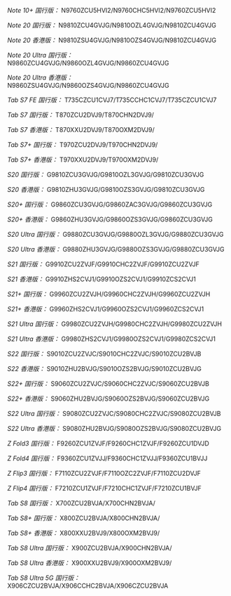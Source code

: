 *Note 10+ 国行版：*
N9760ZCU5HVI2/N9760CHC5HVI2/N9760ZCU5HVI2

*Note 20 国行版：*
N9810ZCU4GVJG/N9810OZL4GVJG/N9810ZCU4GVJG

*Note 20 香港版：*
N9810ZSU4GVJG/N9810OZS4GVJG/N9810ZCU4GVJG

*Note 20 Ultra 国行版：*
N9860ZCU4GVJG/N9860OZL4GVJG/N9860ZCU4GVJG

*Note 20 Ultra 香港版：*
N9860ZSU4GVJG/N9860OZS4GVJG/N9860ZCU4GVJG

*Tab S7 FE 国行版：*
T735CZCU1CVJ7/T735CCHC1CVJ7/T735CZCU1CVJ7

*Tab S7 国行版：*
T870ZCU2DVJ9/T870CHN2DVJ9/

*Tab S7 香港版：*
T870XXU2DVJ9/T870OXM2DVJ9/

*Tab S7+ 国行版：*
T970ZCU2DVJ9/T970CHN2DVJ9/

*Tab S7+ 香港版：*
T970XXU2DVJ9/T970OXM2DVJ9/

*S20 国行版：*
G9810ZCU3GVJG/G9810OZL3GVJG/G9810ZCU3GVJG

*S20 香港版：*
G9810ZHU3GVJG/G9810OZS3GVJG/G9810ZCU3GVJG

*S20+ 国行版：*
G9860ZCU3GVJG/G9860ZAC3GVJG/G9860ZCU3GVJG

*S20+ 香港版：*
G9860ZHU3GVJG/G9860OZS3GVJG/G9860ZCU3GVJG

*S20 Ultra 国行版：*
G9880ZCU3GVJG/G9880OZL3GVJG/G9880ZCU3GVJG

*S20 Ultra 香港版：*
G9880ZHU3GVJG/G9880OZS3GVJG/G9880ZCU3GVJG

*S21 国行版：*
G9910ZCU2ZVJF/G9910CHC2ZVJF/G9910ZCU2ZVJF

*S21 香港版：*
G9910ZHS2CVJ1/G9910OZS2CVJ1/G9910ZCS2CVJ1

*S21+ 国行版：*
G9960ZCU2ZVJH/G9960CHC2ZVJH/G9960ZCU2ZVJH

*S21+ 香港版：*
G9960ZHS2CVJ1/G9960OZS2CVJ1/G9960ZCS2CVJ1

*S21 Ultra 国行版：*
G9980ZCU2ZVJH/G9980CHC2ZVJH/G9980ZCU2ZVJH

*S21 Ultra 香港版：*
G9980ZHS2CVJ1/G9980OZS2CVJ1/G9980ZCS2CVJ1

*S22 国行版：*
S9010ZCU2ZVJC/S9010CHC2ZVJC/S9010ZCU2BVJB

*S22 香港版：*
S9010ZHU2BVJG/S9010OZS2BVJG/S9010ZCU2BVJG

*S22+ 国行版：*
S9060ZCU2ZVJC/S9060CHC2ZVJC/S9060ZCU2BVJB

*S22+ 香港版：*
S9060ZHU2BVJG/S9060OZS2BVJG/S9060ZCU2BVJG

*S22 Ultra 国行版：*
S9080ZCU2ZVJC/S9080CHC2ZVJC/S9080ZCU2BVJB

*S22 Ultra 香港版：*
S9080ZHU2BVJG/S9080OZS2BVJG/S9080ZCU2BVJG

*Z Fold3 国行版：*
F9260ZCU1ZVJF/F9260CHC1ZVJF/F9260ZCU1DVJD

*Z Fold4 国行版：*
F9360ZCU1ZVJJ/F9360CHC1ZVJJ/F9360ZCU1BVJJ

*Z Flip3 国行版：*
F7110ZCU2ZVJF/F7110OZC2ZVJF/F7110ZCU2DVJF

*Z Flip4 国行版：*
F7210ZCU1ZVJF/F7210CHC1ZVJF/F7210ZCU1BVJF

*Tab S8 国行版：*
X700ZCU2BVJA/X700CHN2BVJA/

*Tab S8+ 国行版：*
X800ZCU2BVJA/X800CHN2BVJA/

*Tab S8+ 香港版：*
X800XXU2BVJ9/X800OXM2BVJ9/

*Tab S8 Ultra 国行版：*
X900ZCU2BVJA/X900CHN2BVJA/

*Tab S8 Ultra 香港版：*
X900XXU2BVJ9/X900OXM2BVJ9/

*Tab S8 Ultra 5G 国行版：*
X906CZCU2BVJA/X906CCHC2BVJA/X906CZCU2BVJA

